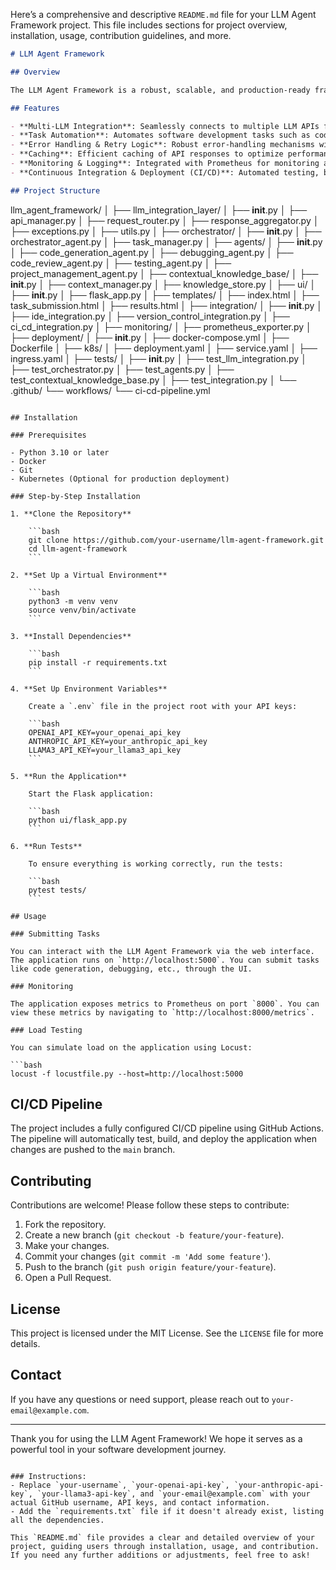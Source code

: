 Here’s a comprehensive and descriptive `README.md` file for your LLM Agent Framework project. This file includes sections for project overview, installation, usage, contribution guidelines, and more.

```markdown
# LLM Agent Framework

## Overview

The LLM Agent Framework is a robust, scalable, and production-ready framework designed to integrate with multiple large language models (LLMs) such as OpenAI GPT-4o, Anthropic Claude Sonnet 3.5, and Meta's LLaMA 3.1. The framework supports various software development tasks like code generation, debugging, code review, and more, leveraging the power of diverse LLMs.

## Features

- **Multi-LLM Integration**: Seamlessly connects to multiple LLM APIs for enhanced flexibility and performance.
- **Task Automation**: Automates software development tasks such as code generation, testing, and project management.
- **Error Handling & Retry Logic**: Robust error-handling mechanisms with retry logic to ensure reliability.
- **Caching**: Efficient caching of API responses to optimize performance and reduce redundant API calls.
- **Monitoring & Logging**: Integrated with Prometheus for monitoring and centralized logging for easy debugging.
- **Continuous Integration & Deployment (CI/CD)**: Automated testing, building, and deployment using GitHub Actions.

## Project Structure

```
llm_agent_framework/
│
├── llm_integration_layer/
│   ├── __init__.py
│   ├── api_manager.py
│   ├── request_router.py
│   ├── response_aggregator.py
│   ├── exceptions.py
│   ├── utils.py
│
├── orchestrator/
│   ├── __init__.py
│   ├── orchestrator_agent.py
│   ├── task_manager.py
│
├── agents/
│   ├── __init__.py
│   ├── code_generation_agent.py
│   ├── debugging_agent.py
│   ├── code_review_agent.py
│   ├── testing_agent.py
│   ├── project_management_agent.py
│
├── contextual_knowledge_base/
│   ├── __init__.py
│   ├── context_manager.py
│   ├── knowledge_store.py
│
├── ui/
│   ├── __init__.py
│   ├── flask_app.py
│   ├── templates/
│       ├── index.html
│       ├── task_submission.html
│       ├── results.html
│
├── integration/
│   ├── __init__.py
│   ├── ide_integration.py
│   ├── version_control_integration.py
│   ├── ci_cd_integration.py
│
├── monitoring/
│   ├── prometheus_exporter.py
│
├── deployment/
│   ├── __init__.py
│   ├── docker-compose.yml
│   ├── Dockerfile
│   ├── k8s/
│       ├── deployment.yaml
│       ├── service.yaml
│       ├── ingress.yaml
│
├── tests/
│   ├── __init__.py
│   ├── test_llm_integration.py
│   ├── test_orchestrator.py
│   ├── test_agents.py
│   ├── test_contextual_knowledge_base.py
│   ├── test_integration.py
│
└── .github/
    └── workflows/
        └── ci-cd-pipeline.yml
```

## Installation

### Prerequisites

- Python 3.10 or later
- Docker
- Git
- Kubernetes (Optional for production deployment)

### Step-by-Step Installation

1. **Clone the Repository**

    ```bash
    git clone https://github.com/your-username/llm-agent-framework.git
    cd llm-agent-framework
    ```

2. **Set Up a Virtual Environment**

    ```bash
    python3 -m venv venv
    source venv/bin/activate
    ```

3. **Install Dependencies**

    ```bash
    pip install -r requirements.txt
    ```

4. **Set Up Environment Variables**

    Create a `.env` file in the project root with your API keys:

    ```bash
    OPENAI_API_KEY=your_openai_api_key
    ANTHROPIC_API_KEY=your_anthropic_api_key
    LLAMA3_API_KEY=your_llama3_api_key
    ```

5. **Run the Application**

    Start the Flask application:

    ```bash
    python ui/flask_app.py
    ```

6. **Run Tests**

    To ensure everything is working correctly, run the tests:

    ```bash
    pytest tests/
    ```

## Usage

### Submitting Tasks

You can interact with the LLM Agent Framework via the web interface. The application runs on `http://localhost:5000`. You can submit tasks like code generation, debugging, etc., through the UI.

### Monitoring

The application exposes metrics to Prometheus on port `8000`. You can view these metrics by navigating to `http://localhost:8000/metrics`.

### Load Testing

You can simulate load on the application using Locust:

```bash
locust -f locustfile.py --host=http://localhost:5000
```

## CI/CD Pipeline

The project includes a fully configured CI/CD pipeline using GitHub Actions. The pipeline will automatically test, build, and deploy the application when changes are pushed to the `main` branch.

## Contributing

Contributions are welcome! Please follow these steps to contribute:

1. Fork the repository.
2. Create a new branch (`git checkout -b feature/your-feature`).
3. Make your changes.
4. Commit your changes (`git commit -m 'Add some feature'`).
5. Push to the branch (`git push origin feature/your-feature`).
6. Open a Pull Request.

## License

This project is licensed under the MIT License. See the `LICENSE` file for more details.

## Contact

If you have any questions or need support, please reach out to `your-email@example.com`.

---

Thank you for using the LLM Agent Framework! We hope it serves as a powerful tool in your software development journey.
```

### Instructions:
- Replace `your-username`, `your-openai-api-key`, `your-anthropic-api-key`, `your-llama3-api-key`, and `your-email@example.com` with your actual GitHub username, API keys, and contact information.
- Add the `requirements.txt` file if it doesn't already exist, listing all the dependencies.

This `README.md` file provides a clear and detailed overview of your project, guiding users through installation, usage, and contribution. If you need any further additions or adjustments, feel free to ask!
